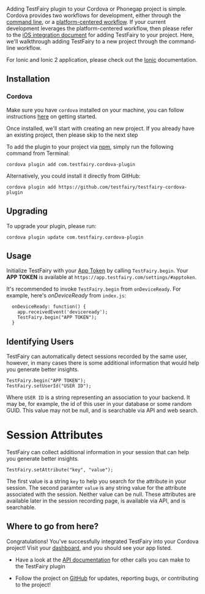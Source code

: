 Adding TestFairy plugin to your Cordova or Phonegap project is simple. Cordova provides two workflows for development, either through the [command line](https://cordova.apache.org/docs/en/latest/guide/cli/index.html), or a [platform-centered workflow](https://cordova.apache.org/docs/en/latest/guide/platforms/index.html). If your current development leverages the platform-centered workflow, then please refer to the [iOS integration document](/iOS_SDK/Integrating_iOS_SDK.html) for adding TestFairy to your project. Here, we'll walkthrough adding TestFairy to a new project through the command-line workflow.

For Ionic and Ionic 2 application, please check out the [Ionic](https://docs.testfairy.com/Platforms/Ionic.html) documentation.

## Installation

### Cordova

Make sure you have `cordova` installed on your machine, you can follow instructions [here](https://cordova.apache.org/docs/en/latest/guide/overview/index.html) on getting started.

Once installed, we'll start with creating an new project. If you already have an existing project, then please skip to the next step

To add the plugin to your project via [npm](https://www.npmjs.com/package/com.testfairy.cordova-plugin), simply run the following command from Terminal:

```
cordova plugin add com.testfairy.cordova-plugin
```

Alternatively, you could install it directly from GitHub:

```
cordova plugin add https://github.com/testfairy/testfairy-cordova-plugin
```

## Upgrading

To upgrade your plugin, please run:

```
cordova plugin update com.testfairy.cordova-plugin
```

## Usage

Initialize TestFairy with your [App Token](https://app.testfairy.com/settings/#apptoken) by calling `TestFairy.begin`. Your **APP TOKEN** is available at `https://app.testfairy.com/settings/#apptoken`.

It's recommended to invoke `TestFairy.begin` from `onDeviceReady`. For example, here's *onDeviceReady* from `index.js`:

```
  onDeviceReady: function() {
    app.receivedEvent('deviceready');
    TestFairy.begin("APP TOKEN");
  }
```

## Identifying Users

TestFairy can automatically detect sessions recorded by the same user, however, in many cases there is some additional information that would help you generate better insights. 

```
TestFairy.begin("APP TOKEN");
TestFairy.setUserId("USER ID");
```

Where `USER ID` is a string representing an association to your backend. It may be, for example, the id of this user in your database or some random GUID. This value may not be null, and is searchable via API and web search.

# Session Attributes

TestFairy can collect additional information in your session that can help you generate better insights.

```
TestFairy.setAttribute("key", "value");
```

The first value is a string `key` to help you search for the attribute in your session. The second paramter `value` is any string value for the attribute associated with the session. Neither value can be null. These attributes are available later in the session recording page, is available via API, and is searchable.

## Where to go from here?

Congratulations! You've successfully integrated TestFairy into your Cordova project! Visit your [dashboard](http://app.testfairy.com/), and you should see your app listed.

* Have a look at the [API documentation](https://github.com/testfairy/testfairy-cordova-plugin/blob/master/www/testfairy.js) for other calls you can make to the TestFairy plugin

* Follow the project on [GitHub](https://github.com/testfairy/testfairy-cordova-plugin) for updates, reporting bugs, or contributing to the project!
 

